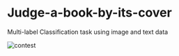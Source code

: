 # Judge-a-book-by-its-cover
Multi-label Classification task using image and text data

![contest](https://github.com/akpe12/Judge-a-book-by-its-cover/assets/77143331/490ace19-3971-46f2-be0a-153b63180f42)

